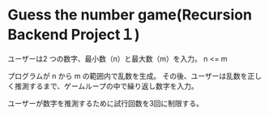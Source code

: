 # Guess the number game(Recursion Backend Project１)
ユーザーは2 つの数字、最小数（n）と最大数（m）を入力。
n <= m

プログラムが n から m の範囲内で乱数を生成。
その後、ユーザーは乱数を正しく推測するまで、ゲームループの中で繰り返し数字を入力。

ユーザーが数字を推測するために試行回数を3回に制限する。

